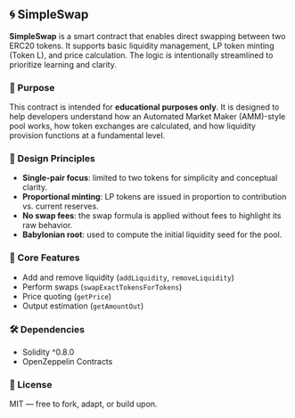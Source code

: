 ## 🌀 SimpleSwap

**SimpleSwap** is a smart contract that enables direct swapping between two ERC20 tokens. It supports basic liquidity management, LP token minting (Token L), and price calculation. The logic is intentionally streamlined to prioritize learning and clarity.

### 🎯 Purpose

This contract is intended for **educational purposes only**. It is designed to help developers understand how an Automated Market Maker (AMM)-style pool works, how token exchanges are calculated, and how liquidity provision functions at a fundamental level.

### 🧱 Design Principles

- **Single-pair focus**: limited to two tokens for simplicity and conceptual clarity.
- **Proportional minting**: LP tokens are issued in proportion to contribution vs. current reserves.
- **No swap fees**: the swap formula is applied without fees to highlight its raw behavior.
- **Babylonian root**: used to compute the initial liquidity seed for the pool.

### 🚀 Core Features

- Add and remove liquidity (`addLiquidity`, `removeLiquidity`)
- Perform swaps (`swapExactTokensForTokens`)
- Price quoting (`getPrice`)
- Output estimation (`getAmountOut`)

### 🛠️ Dependencies

- Solidity ^0.8.0
- OpenZeppelin Contracts

### 📄 License

MIT — free to fork, adapt, or build upon.
